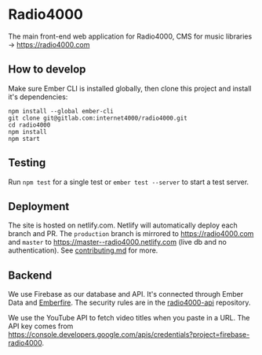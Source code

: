 # Radio4000

The main front-end web application for Radio4000, CMS for music libraries &rarr; https://radio4000.com

## How to develop

Make sure Ember CLI is installed globally, then clone this project and install it's dependencies:

```
npm install --global ember-cli
git clone git@gitlab.com:internet4000/radio4000.git
cd radio4000
npm install
npm start
```

## Testing

Run `npm test` for a single test or `ember test --server` to start a test server.

## Deployment

The site is hosted on netlify.com. Netlify will automatically deploy each branch and PR. The `production` branch is mirrored to https://radio4000.com and `master` to https://master--radio4000.netlify.com (live db and no authentication). See [contributing.md](https://github.com/internet4000/radio4000/blob/master/CONTRIBUTING.md) for more.

## Backend

We use Firebase as our database and API. It's connected through Ember Data and [Emberfire](https://github.com/firebase/emberfire). The security rules are in the [radio4000-api](https://github.com/internet4000/radio4000-api) repository.

We use the YouTube API to fetch video titles when you paste in a URL. The API key comes from https://console.developers.google.com/apis/credentials?project=firebase-radio4000.
